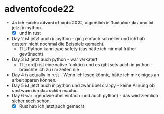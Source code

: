 # adventofcode22

- Ja ich mache advent of code 2022, eigentlich in Rust aber day one ist jetzt in python.
    - [x] und in rust
- Day 2 ist jetzt auch in python - ging einfach schneller und ich hab gestern nicht nochmal die Beispiele gemacht.
    - TIL: Python kann type safety (das hätte ich mir mal früher gewünscht)
- Day 3 ist jetzt auch python - war verkatert
    - TIL: ord() ist eine native funktion und es gibt sets auch in python - brauchte ich zu uni zeiten nie
- Day 4 is actually in rust - Wenn ich lesen könnte, hätte ich mir einiges an arbeit sparen können.
- Day 5 ist jetzt auch in python und zwar übel crappy - keine Ahnung ob und wann ich das schön mache.
- Day 6 war irgendwie übel einfach (und auch python) - das wird ziemlich sicher noch schön.
    - [x] Rust hab ich jetzt auch gemacht